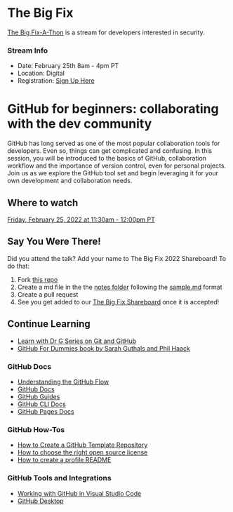 # The Big Fix

[The Big Fix-A-Thon](https://snyk.io/events/the-big-fix) is a stream for developers interested in security.  

### Stream Info
- Date: February 25th 8am - 4pm PT
- Location: Digital
- Registration: [Sign Up Here](https://snyk.io/events/the-big-fix)

# GitHub for beginners: collaborating with the dev community

GitHub has long served as one of the most popular collaboration tools for developers. Even so, things can get complicated and confusing. In this session, you will be introduced to the basics of GitHub, collaboration workflow and the importance of version control, even for personal projects. Join us as we explore the GitHub tool set and begin leveraging it for your own development and collaboration needs.

## Where to watch

[Friday, February 25, 2022 at 11:30am - 12:00pm PT](https://snyk.io/events/the-big-fix)

## Say You Were There!

Did you attend the talk? Add your name to The Big Fix 2022 Shareboard! To do that:
1. Fork [this repo](https://github.com/drguthals/talkswithdrg)
2. Create a md file in the the [notes folder](https://github.com/drguthals/talkswithdrg/tree/main/2022/snyk-big-fix/notes) following the [sample.md](https://github.com/drguthals/talkswithdrg/blob/main/2022/snyk-big-fix/notes/sample.md) format
3. Create a pull request
4. See you get added to our [The Big Fix Shareboard](https://github.com/drguthals/talkswithdrg/blob/main/2022/snyk-big-fix/snyk-big-fix-shareboard.md) once it is accepted!

## Continue Learning

- [Learn with Dr G Series on Git and GitHub](https://www.youtube.com/playlist?list=PLjoGSbuzyErh7ffELeKxeCtgIBK1n1q9A)
- [GitHub For Dummies book by Sarah Guthals and Phil Haack](https://www.amazon.com/GitHub-Dummies-Guthals/dp/1119572673)

### GitHub Docs

- [Understanding the GitHub Flow](https://docs.github.com/get-started/quickstart/github-flow)
- [GitHub Docs](https://docs.github.com/)
- [GitHub Guides](https://docs.github.com/rest/guides)
- [GitHub CLI Docs](https://cli.github.com/manual/index)
- [GitHub Pages Docs](https://pages.github.com/)

### GitHub How-Tos

- [How to Create a GitHub Template Repository](https://docs.github.com/repositories/creating-and-managing-repositories/creating-a-template-repository)
- [How to choose the right open source license](https://choosealicense.com/)
- [How to create a profile README](https://docs.github.com/account-and-profile/setting-up-and-managing-your-github-profile/customizing-your-profile/managing-your-profile-readme)

### GitHub Tools and Integrations

- [Working with GitHub in Visual Studio Code](https://code.visualstudio.com/docs/editor/github)
- [GitHub Desktop](https://desktop.github.com/)
